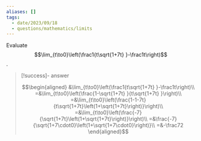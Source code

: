 ```yaml
---
aliases: []
tags:
  - date/2023/09/18
  - questions/mathematics/limits
---
```


Evaluate $$\lim_{t\to0}\left(\frac1{t\sqrt{1+7t} }-\frac1t\right)$$.

> [!success]- answer
>
> $$\begin{aligned}
&\lim_{t\to0}\left(\frac1{t\sqrt{1+7t} }-\frac1t\right)\\
=&\lim_{t\to0}\left(\frac{1-\sqrt{1+7t} }{t\sqrt{1+7t} }\right)\\
=&\lim_{t\to0}\left(\frac{1-1-7t}{t\sqrt{1+7t}\left(1+\sqrt{1+7t}\right)}\right)\\
=&\lim_{t\to0}\left(\frac{-7}{\sqrt{1+7t}\left(1+\sqrt{1+7t}\right)}\right)\\
=&\frac{-7}{\sqrt{1+7\cdot0}\left(1+\sqrt{1+7\cdot0}\right)}\\
=&-\frac72
\end{aligned}$$
